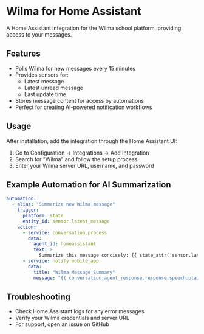 # Wilma for Home Assistant

A Home Assistant integration for the Wilma school platform, providing access to your messages.

## Features

- Polls Wilma for new messages every 15 minutes
- Provides sensors for:
  - Latest message
  - Latest unread message
  - Last update time
- Stores message content for access by automations
- Perfect for creating AI-powered notification workflows

## Usage

After installation, add the integration through the Home Assistant UI:
1. Go to Configuration → Integrations → Add Integration
2. Search for "Wilma" and follow the setup process
3. Enter your Wilma server URL, username, and password

## Example Automation for AI Summarization

```yaml
automation:
  - alias: "Summarize new Wilma message"
    trigger:
      platform: state
      entity_id: sensor.latest_message
    action:
      - service: conversation.process
        data:
          agent_id: homeassistant
          text: >
            Summarize this message concisely: {{ state_attr('sensor.latest_message', 'content_markdown') }}
      - service: notify.mobile_app
        data:
          title: "Wilma Message Summary"
          message: "{{ conversation.agent_response.response.speech.plain.text }}"
```

## Troubleshooting

- Check Home Assistant logs for any error messages
- Verify your Wilma credentials and server URL
- For support, open an issue on GitHub